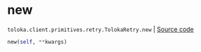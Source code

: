 # new
`toloka.client.primitives.retry.TolokaRetry.new` | [Source code](https://github.com/Toloka/toloka-kit/blob/v0.1.26/src/client/primitives/retry.py#L50)

```python
new(self, **kwargs)
```

